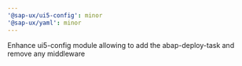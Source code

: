 ```yaml
---
'@sap-ux/ui5-config': minor
'@sap-ux/yaml': minor
---
```


Enhance ui5-config module allowing to add the abap-deploy-task and remove any middleware
